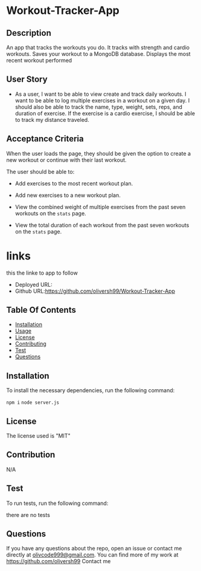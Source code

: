 # Workout-Tracker-App

## Description
An app that tracks the workouts you do. It tracks with strength and cardio workouts. Saves your workout to a MongoDB database. Displays the most recent workout performed

## User Story

* As a user, I want to be able to view create and track daily workouts. I want to be able to log multiple exercises in a workout on a given day. I should also be able to track the name, type, weight, sets, reps, and duration of exercise. If the exercise is a cardio exercise, I should be able to track my distance traveled.

## Acceptance Criteria

When the user loads the page, they should be given the option to create a new workout or continue with their last workout.

The user should be able to:

  * Add exercises to the most recent workout plan.

  * Add new exercises to a new workout plan.

  * View the combined weight of multiple exercises from the past seven workouts on the `stats` page.

  * View the total duration of each workout from the past seven workouts on the `stats` page.

  # links
this the linke to app to follow 
- Deployed URL:
- Github URL:https://github.com/oliversh99/Workout-Tracker-App

 ## Table Of Contents
  * [Installation](#installation)
  * [Usage](#usage)
  * [License](#license)
  * [Contributing](#contribution)
  * [Test](#test)
  * [Questions](#questions)

## Installation
To install the necessary dependencies, run the following command:

`npm i`
 `node server.js`

## License
The license used is "MIT"


## Contribution
N/A

## Test
To run tests, run the following command:

there are no tests

## Questions
If you have any questions about the repo, open an issue or contact me directly at olivcode999@gmail.com. You can find more of my work at https://github.com/oliversh99
Contact me 